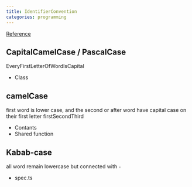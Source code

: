 ```yaml
---
title: IdentifierConvention
categories: programming
---
```


[Reference](https://stackoverflow.com/questions/17326185/what-are-the-different-kinds-of-cases)
## CapitalCamelCase / PascalCase
EveryFirstLetterOfWordIsCapital
- Class

## camelCase
first word is lower case, and the second or after word have capital case on their first letter
firstSecondThird
- Contants
- Shared function

## Kabab-case
all word remain lowercase but connected with `-`
- spec.ts